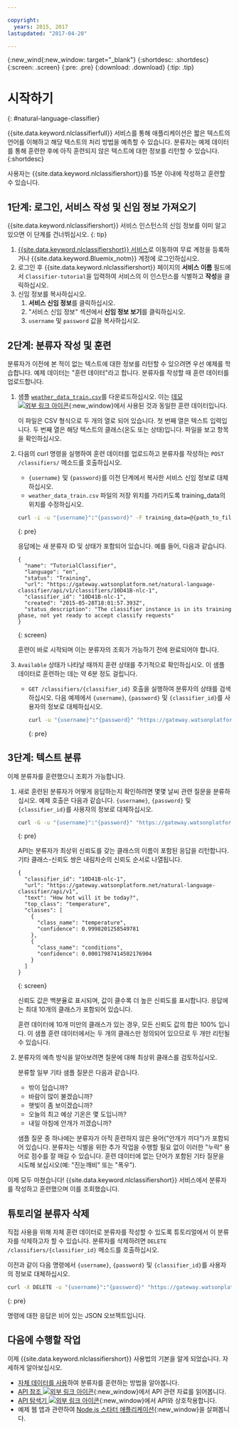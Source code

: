 ```yaml
---

copyright:
  years: 2015, 2017
lastupdated: "2017-04-20"

---
```


{:new_wind{:new_window: target="_blank"}
{:shortdesc: .shortdesc}
{:screen: .screen}
{:pre: .pre}
{:download: .download}
{:tip: .tip}

# 시작하기
{: #natural-language-classifier}

{{site.data.keyword.nlclassifierfull}} 서비스를 통해 애플리케이션은 짧은 텍스트의 언어를 이해하고 해당 텍스트의 처리 방법을 예측할 수 있습니다. 분류자는 예제 데이터를 통해 훈련한 후에 아직 훈련되지 않은 텍스트에 대한 정보를 리턴할 수 있습니다.
{:shortdesc}

사용자는 {{site.data.keyword.nlclassifiershort}}를 15분 이내에 작성하고 훈련할 수 있습니다. 

## 1단계: 로그인, 서비스 작성 및 신임 정보 가져오기

{{site.data.keyword.nlclassifiershort}} 서비스 인스턴스의 신임 정보를 이미 알고 있으면 이 단계를 건너뛰십시오.
{: tip}

1.  [{{site.data.keyword.nlclassifiershort}} 서비스](https://console.{DomainName}/catalog/services/natural-language-classifier/)로 이동하여 무료 계정을 등록하거나 {{site.data.keyword.Bluemix_notm}} 계정에 로그인하십시오. 
1.  로그인 후 {{site.data.keyword.nlclassifiershort}} 페이지의 **서비스 이름** 필드에서 `Classifier-tutorial`을 입력하여 서비스의 이 인스턴스를 식별하고 **작성**을 클릭하십시오. 
1.  신임 정보를 복사하십시오. 
    1.  **서비스 신임 정보**를 클릭하십시오.
    2.  "서비스 신임 정보" 섹션에서 **신임 정보 보기**를 클릭하십시오. 
    3.  `username` 및 `password` 값을 복사하십시오. 

## 2단계: 분류자 작성 및 훈련
분류자가 이전에 본 적이 없는 텍스트에 대한 정보를 리턴할 수 있으려면 우선 예제를 학습합니다. 예제 데이터는 "훈련 데이터"라고 합니다. 분류자를 작성할 때 훈련 데이터를 업로드합니다.

1.  샘플 <code><a target="_blank" href="https://watson-developer-cloud.github.io/doc-tutorial-downloads/natural-language-classifier/weather_data_train.csv" download="weather_data_train.csv">weather_data_train.csv</a></code>를 다운로드하십시오. 이는 [데모 ![외부 링크 아이콘](../../icons/launch-glyph.svg "외부 링크 아이콘")](http://natural-language-classifier-demo.mybluemix.net){:new_window}에서 사용된 것과 동일한 훈련 데이터입니다. 

	이 파일은 CSV 형식으로 두 개의 열로 되어 있습니다. 첫 번째 열은 텍스트 입력입니다. 두 번째 열은 해당 텍스트의 클래스(온도 또는 상태)입니다. 파일을 보고 항목을 확인하십시오.
2.  다음의 curl 명령을 실행하여 훈련 데이터를 업로드하고 분류자를 작성하는 `POST /classifiers/` 메소드를 호출하십시오. 
    -   `{username}` 및 `{password}`를 이전 단계에서 복사한 서비스 신임 정보로 대체하십시오. 
    -   `weather_data_train.csv` 파일의 저장 위치를 가리키도록 training\_data의 위치를 수정하십시오. 

	```bash
	curl -i -u "{username}":"{password}" -F training_data=@{path_to_file}/weather_data_train.csv -F training_metadata="{\"language\":\"en\",\"name\":\"TutorialClassifier\"}" "https://gateway.watsonplatform.net/natural-language-classifier/api/v1/classifiers"
	```
	{: pre}

	응답에는 새 분류자 ID 및 상태가 포함되어 있습니다. 예를 들어, 다음과 같습니다. 

	```
	{
	  "name": "TutorialClassifier",
	  "language": "en",
	  "status": "Training",
	  "url": "https://gateway.watsonplatform.net/natural-language-classifier/api/v1/classifiers/10D41B-nlc-1",
	  "classifier_id": "10D41B-nlc-1",
	  "created": "2015-05-28T18:01:57.393Z",
	  "status_description": "The classifier instance is in its training phase, not yet ready to accept classify requests"
	}
	```
	{: screen}

	훈련이 바로 시작되며 이는 분류자의 조회가 가능하기 전에 완료되어야 합니다.
3.  `Available` 상태가 나타날 때까지 훈련 상태를 주기적으로 확인하십시오. 이 샘플 데이터로 훈련하는 데는 약 6분 정도 걸립니다. 
	- `GET /classifiers/{classifier_id}` 호출을 실행하여 분류자의 상태를 검색하십시오. 다음 예제에서 `{username}`, `{password}` 및 `{classifier_id}`를 사용자의 정보로 대체하십시오. 

		```bash
		curl -u "{username}":"{password}" "https://gateway.watsonplatform.net/natural-language-classifier/api/v1/classifiers/{classifier_id}"
		```
		{: pre}

## 3단계: 텍스트 분류
이제 분류자를 훈련했으니 조회가 가능합니다. 

1.  새로 훈련된 분류자가 어떻게 응답하는지 확인하려면 몇몇 날씨 관련 질문을 분류하십시오. 예제 호출은 다음과 같습니다. `{username}`, `{password}` 및 `{classifier_id}`를 사용자의 정보로 대체하십시오. 

	```bash
	curl -G -u "{username}":"{password}" "https://gateway.watsonplatform.net/natural-language-classifier/api/v1/classifiers/{classifier_id}/classify" --data-urlencode "text=How hot will it be today?"
	```
	{: pre}

	API는 분류자가 최상위 신뢰도를 갖는 클래스의 이름이 포함된 응답을 리턴합니다. 기타 클래스-신뢰도 쌍은 내림차순의 신뢰도 순서로 나열됩니다. 

	```
	{
	  "classifier_id": "10D41B-nlc-1",
	  "url": "https://gateway.watsonplatform.net/natural-language-classifier/api/v1",
	  "text": "How hot will it be today?",
	  "top_class": "temperature",
	  "classes": [
	    {
	      "class_name": "temperature",
	      "confidence": 0.9998201258549781
	    },
	    {
	      "class_name": "conditions",
	      "confidence": 0.00017987414502176904
	    }
	  ]
	}
	```
	{: screen}

	신뢰도 값은 백분율로 표시되며, 값이 클수록 더 높은 신뢰도를 표시합니다. 응답에는 최대 10개의 클래스가 포함되어 있습니다. 

	훈련 데이터에 10개 미만의 클래스가 있는 경우, 모든 신뢰도 값의 합은 100% 입니다. 이 샘플 훈련 데이터에서는 두 개의 클래스만 정의되어 있으므로 두 개만 리턴될 수 있습니다.
2.  분류자의 예측 방식을 알아보려면 질문에 대해 최상위 클래스를 검토하십시오. 

	분류할 일부 기타 샘플 질문은 다음과 같습니다. 

	-   밖이 덥습니까? 
	-   바람이 많이 불겠습니까? 
	-   햇빛이 좀 보이겠습니까? 
	-   오늘의 최고 예상 기온은 몇 도입니까? 
	-   내일 아침에 안개가 끼겠습니까? 

	샘플 질문 중 하나에는 분류자가 아직 훈련하지 않은 용어("안개가 끼다")가 포함되어 있습니다. 분류자는 식별을 위한 추가 작업을 수행할 필요 없이 이러한 "누락" 용어로 점수를 잘 매길 수 있습니다. 훈련 데이터에 없는 단어가 포함된 기타 질문을 시도해 보십시오(예: "진눈깨비" 또는 "폭우"). 

이제 모두 마쳤습니다! {{site.data.keyword.nlclassifiershort}} 서비스에서 분류자를 작성하고 훈련했으며 이를 조회했습니다. 

## 튜토리얼 분류자 삭제

직접 사용을 위해 자체 훈련 데이터로 분류자를 작성할 수 있도록 튜토리얼에서 이 분류자를 삭제하고자 할 수 있습니다. 분류자를 삭제하려면 `DELETE /classifiers/{classifier_id}` 메소드를 호출하십시오. 

이전과 같이 다음 명령에서 `{username}`, `{password}` 및 `{classifier_id}`를 사용자의 정보로 대체하십시오.

```bash
curl -X DELETE -u "{username}":"{password}" "https://gateway.watsonplatform.net/natural-language-classifier/api/v1/classifiers/{classifier_id}"
```
{: pre}

명령에 대한 응답은 비어 있는 JSON 오브젝트입니다. 

## 다음에 수행할 작업
이제 {{site.data.keyword.nlclassifiershort}} 사용법의 기본을 알게 되었습니다. 자세하게 알아보십시오. 
- [자체 데이터를 사용](/docs/natural-language-classifier/using-your-data.html)하여 분류자를 훈련하는 방법을 알아봅니다. 
- [API 참조 ![외부 링크 아이콘](../../icons/launch-glyph.svg "외부 링크 아이콘")](https://www.ibm.com/watson/developercloud/natural-language-classifier/api/){:new_window}에서 API 관련 자료를 읽어봅니다. 
- [API 탐색기 ![외부 링크 아이콘](../../icons/launch-glyph.svg "외부 링크 아이콘")](https://watson-api-explorer.mybluemix.net/apis/natural-language-classifier-v1){:new_window}에서 API와 상호작용합니다. 
- 예제 웹 앱과 관련하여 [Node.js 스타터 애플리케이션](https://github.com/watson-developer-cloud/natural-language-classifier-nodejs){:new_window}을 살펴봅니다. 
